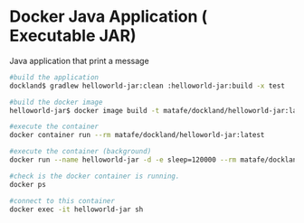 # Docker Java Application ( Executable JAR)

Java application that print a message


```bash
#build the application
dockland$ gradlew helloworld-jar:clean :helloworld-jar:build -x test

#build the docker image
helloworld-jar$ docker image build -t matafe/dockland/helloworld-jar:latest .

#execute the container
docker container run --rm matafe/dockland/helloworld-jar:latest

#execute the container (background)
docker run --name helloworld-jar -d -e sleep=120000 --rm matafe/dockland/helloworld-jar:latest

#check is the docker container is running.
docker ps

#connect to this container
docker exec -it helloworld-jar sh

```
